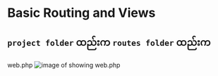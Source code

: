 # Basic Routing and Views 

## ````project folder```` ထည်းက ````routes folder```` ထည်းက 
web.php 
![image of showing web.php](https://github.com/KoMoeArkarOhm/image_resources_to_use_in_my_repositories/blob/master/laracast_note_1.PNG)
